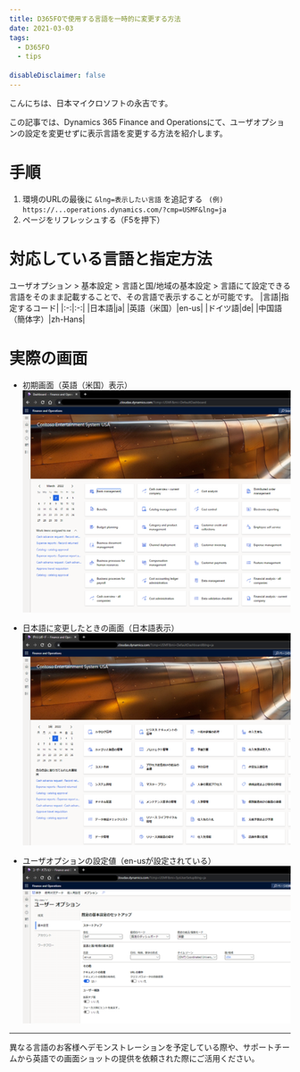 ```yaml
---
title: D365FOで使用する言語を一時的に変更する方法
date: 2021-03-03
tags:
  - D365FO
  - tips

disableDisclaimer: false
---
```


こんにちは、日本マイクロソフトの永吉です。

この記事では、Dynamics 365 Finance and Operationsにて、ユーザオプションの設定を変更せずに表示言語を変更する方法を紹介します。

# 手順
1. 環境のURLの最後に `&lng=表示したい言語` を追記する
` (例) https://...operations.dynamics.com/?cmp=USMF&lng=ja`
2. ページをリフレッシュする（F5を押下）

# 対応している言語と指定方法
ユーザオプション > 基本設定 > 言語と国/地域の基本設定 > 言語にて設定できる言語をそのまま記載することで、その言語で表示することが可能です。
|言語|指定するコード|
|:-:|:-:|
|日本語|ja|
|英語（米国）|en-us|
|ドイツ語|de|
|中国語（簡体字）|zh-Hans|

# 実際の画面
 - 初期画面（英語（米国）表示）
 ![en-us](./images/d365fo-en-us.png)

 - 日本語に変更したときの画面（日本語表示）
 ![ja](./images/d365fo-ja.png)

 - ユーザオプションの設定値（en-usが設定されている）
 ![User Option](./images/d365fo-user-option.png)

---

異なる言語のお客様へデモンストレーションを予定している際や、サポートチームから英語での画面ショットの提供を依頼された際にご活用ください。